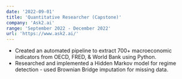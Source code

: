 ```yaml
---
date: '2022-09-01'
title: 'Quantitative Researcher (Capstone)'
company: 'Ask2.ai'
range: 'September 2022 - December 2022'
url: 'https://www.ask2.ai/'
---
```


- Created an automated pipeline to extract 700+ macroeconomic indicators from OECD, FRED, & World Bank using Python.
- Researched and implemented a Hidden Markov model for regime detection - used Brownian Bridge imputation for missing data.
